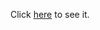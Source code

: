 Click <a href="https://anurag-a-k.github.io/JustAResponsiveTemplate/" target="_blank">here</a> to see it.
